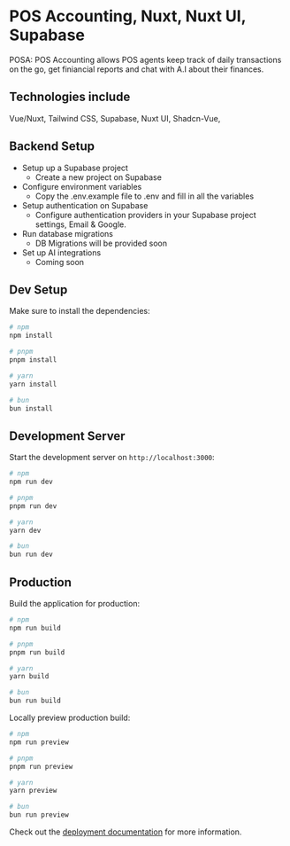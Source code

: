 # POS Accounting, Nuxt, Nuxt UI, Supabase

POSA: POS Accounting allows POS agents keep track of daily transactions on the go, get finiancial reports and chat with A.I about their finances.

## Technologies include

Vue/Nuxt, Tailwind CSS, Supabase, Nuxt UI, Shadcn-Vue,

## Backend Setup

- Setup up a Supabase project
  - Create a new project on Supabase
- Configure environment variables
  - Copy the .env.example file to .env and fill in all the variables
- Setup authentication on Supabase
  - Configure authentication providers in your Supabase project settings, Email & Google.
- Run database migrations
  - DB Migrations will be provided soon
- Set up AI integrations
  - Coming soon

## Dev Setup

Make sure to install the dependencies:

```bash
# npm
npm install

# pnpm
pnpm install

# yarn
yarn install

# bun
bun install
```

## Development Server

Start the development server on `http://localhost:3000`:

```bash
# npm
npm run dev

# pnpm
pnpm run dev

# yarn
yarn dev

# bun
bun run dev
```

## Production

Build the application for production:

```bash
# npm
npm run build

# pnpm
pnpm run build

# yarn
yarn build

# bun
bun run build
```

Locally preview production build:

```bash
# npm
npm run preview

# pnpm
pnpm run preview

# yarn
yarn preview

# bun
bun run preview
```

Check out the [deployment documentation](https://nuxt.com/docs/getting-started/deployment) for more information.
